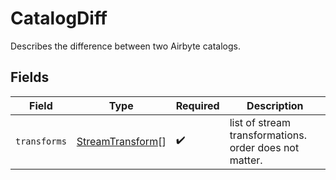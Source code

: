 # CatalogDiff

Describes the difference between two Airbyte catalogs.


## Fields

| Field                                                       | Type                                                        | Required                                                    | Description                                                 |
| ----------------------------------------------------------- | ----------------------------------------------------------- | ----------------------------------------------------------- | ----------------------------------------------------------- |
| `transforms`                                                | [StreamTransform](../../models/shared/streamtransform.md)[] | :heavy_check_mark:                                          | list of stream transformations. order does not matter.      |